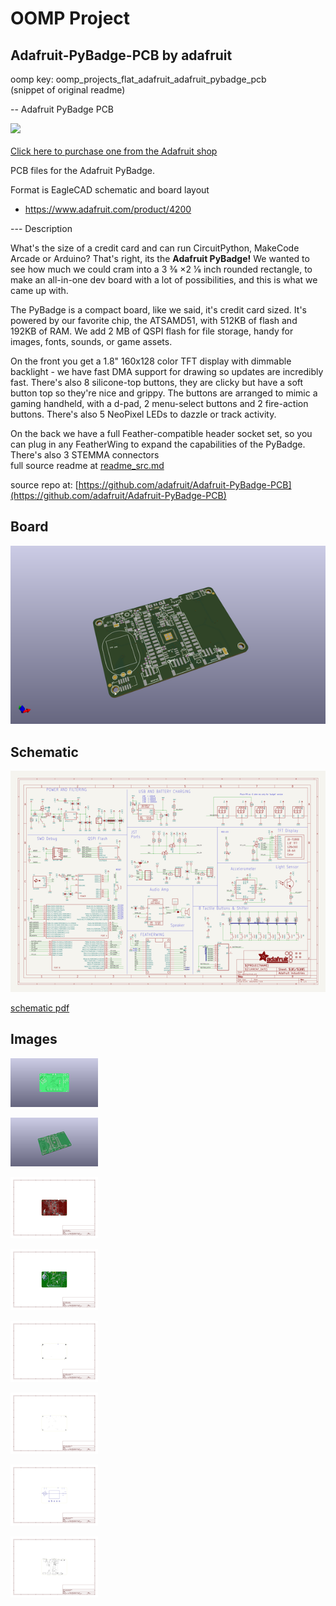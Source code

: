 # OOMP Project  
## Adafruit-PyBadge-PCB  by adafruit  
  
oomp key: oomp_projects_flat_adafruit_adafruit_pybadge_pcb  
(snippet of original readme)  
  
-- Adafruit PyBadge PCB  
  
<a href="http://www.adafruit.com/products/4200"><img src="assets/4200.jpg?raw=true" width="500px"><br/>  
Click here to purchase one from the Adafruit shop</a>  
  
PCB files for the Adafruit PyBadge.   
  
Format is EagleCAD schematic and board layout  
* https://www.adafruit.com/product/4200  
  
--- Description  
  
What's the size of a credit card and can run CircuitPython, MakeCode Arcade or Arduino? That's right, its the **Adafruit PyBadge!** We wanted to see how much we could cram into a ​3 3⁄8 × ​2 1⁄8 inch rounded rectangle, to make an all-in-one dev board with a lot of possibilities, and this is what we came up with.  
  
The PyBadge is a compact board, like we said, it's credit card sized. It's powered by our favorite chip, the ATSAMD51, with 512KB of flash and 192KB of RAM. We add 2 MB of QSPI flash for file storage, handy for images, fonts, sounds, or game assets.  
  
On the front you get a 1.8" 160x128 color TFT display with dimmable backlight - we have fast DMA support for drawing so updates are incredibly fast. There's also 8 silicone-top buttons, they are clicky but have a soft button top so they're nice and grippy. The buttons are arranged to mimic a gaming handheld, with a d-pad, 2 menu-select buttons and 2 fire-action buttons. There's also 5 NeoPixel LEDs to dazzle or track activity.  
  
On the back we have a full Feather-compatible header socket set, so you can plug in any FeatherWing to expand the capabilities of the PyBadge. There's also 3 STEMMA connectors   
  full source readme at [readme_src.md](readme_src.md)  
  
source repo at: [https://github.com/adafruit/Adafruit-PyBadge-PCB](https://github.com/adafruit/Adafruit-PyBadge-PCB)  
## Board  
  
[![working_3d.png](working_3d_600.png)](working_3d.png)  
## Schematic  
  
[![working_schematic.png](working_schematic_600.png)](working_schematic.png)  
  
[schematic pdf](working_schematic.pdf)  
## Images  
  
[![working_3D_bottom.png](working_3D_bottom_140.png)](working_3D_bottom.png)  
  
[![working_3D_top.png](working_3D_top_140.png)](working_3D_top.png)  
  
[![working_assembly_page_01.png](working_assembly_page_01_140.png)](working_assembly_page_01.png)  
  
[![working_assembly_page_02.png](working_assembly_page_02_140.png)](working_assembly_page_02.png)  
  
[![working_assembly_page_03.png](working_assembly_page_03_140.png)](working_assembly_page_03.png)  
  
[![working_assembly_page_04.png](working_assembly_page_04_140.png)](working_assembly_page_04.png)  
  
[![working_assembly_page_05.png](working_assembly_page_05_140.png)](working_assembly_page_05.png)  
  
[![working_assembly_page_06.png](working_assembly_page_06_140.png)](working_assembly_page_06.png)  

